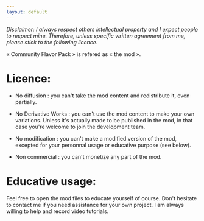 ```yaml
---
layout: default
---
```


_Disclaimer: I always respect others intellectual property and I expect people to respect mine. Therefore, unless specific written agreement from me, please stick to the following licence._

« Community Flavor Pack » is refered as « the mod ».

# Licence:
* No diffusion : you can't take the mod content and redistribute it, even partially.

* No Derivative Works : you can't use the mod content to make your own variations. Unless it's actually made to be published in the mod, in that case you're welcome to join the development team.

* No modification : you can't make a modified version of the mod, excepted for your personnal usage or educative purpose (see below).

* Non commercial : you can't monetize any part of the mod.


# Educative usage:
Feel free to open the mod files to educate yourself of course. Don't hesitate to contact me if you need assistance for your own project. I am always willing to help and record video tutorials.
